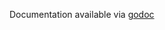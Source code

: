 Documentation available via [godoc](https://godoc.org/github.com/Cloverhound/beeline-go/wrappers/hnyecho)
